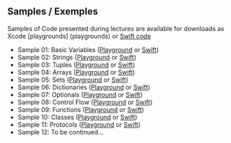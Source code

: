 ## Samples / Exemples
Samples of Code presented during lectures are available for downloads as Xcode [playgrounds] (playgrounds) or [Swift code](swift)


* Sample 01: Basic Variables ([Playground](playgrounds/01-basic-variables.playground) or [Swift](swift/01-basic-variables.swift))
* Sample 02: Strings ([Playground](playgrounds/02-strings.playground) or [Swift](swift/02-strings.swift))
* Sample 03: Tuples ([Playground](playgrounds/03-tuples.playground) or [Swift](swift/03-tuples.swift))
* Sample 04: Arrays ([Playground](playgrounds/04-arrays.playground) or [Swift](swift/04-arrays.swift))
* Sample 05: Sets ([Playground](playgrounds/05-sets.playground) or [Swift](swift/05-sets.swift))
* Sample 06: Dictionaries ([Playground](playgrounds/06-dictionaries.playground) or [Swift](swift/06-dictionaries.swift))
* Sample 07: Optionals ([Playground](playgrounds/07-optional.playground) or [Swift](swift/07-optional.swift))
* Sample 08: Control Flow ([Playground](playgrounds/08-control-flow.playground) or [Swift](swift/08-control-flow.swift))
* Sample 09: Functions ([Playground](playgrounds/09-functions.playground) or [Swift](swift/09-functions.swift))
* Sample 10: Classes ([Playground](playgrounds/10-classes.playground) or [Swift](swift/10-classes.swift))
* Sample 11: Protocols ([Playground](playgrounds/11-protocols.playground) or [Swift](swift/11-protocols.swift))
* Sample 12: To be continued...

